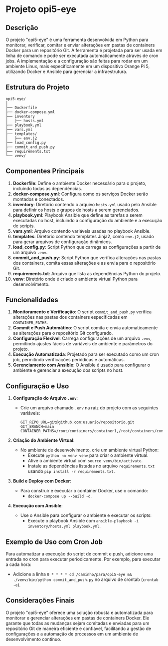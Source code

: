 
# Projeto opi5-eye

## Descrição

O projeto "opi5-eye" é uma ferramenta desenvolvida em Python para monitorar, verificar, comitar e enviar alterações em pastas de containers Docker para um repositório Git. A ferramenta é projetada para ser usada em linha de comando e pode ser executada automaticamente através de cron jobs. A implementação e a configuração são feitas para rodar em um ambiente Linux, mais especificamente em um dispositivo Orange Pi 5, utilizando Docker e Ansible para gerenciar a infraestrutura.

## Estrutura do Projeto

```plaintext
opi5-eye/
│
├── Dockerfile
├── docker-compose.yml
├── inventory
│   ├── hosts.yml
├── playbook.yml
├── vars.yml
├── templates/
│   ├── env.j2
├── load_config.py
├── commit_and_push.py
├── requirements.txt
└── venv/
```

## Componentes Principais

1. **Dockerfile**: Define o ambiente Docker necessário para o projeto, incluindo todas as dependências.
2. **docker-compose.yml**: Configura como os serviços Docker serão montados e conectados.
3. **inventory**: Diretório contendo o arquivo `hosts.yml` usado pelo Ansible para definir os hosts e grupos de hosts a serem gerenciados.
4. **playbook.yml**: Playbook Ansible que define as tarefas a serem executadas no host, incluindo a configuração do ambiente e a execução de scripts.
5. **vars.yml**: Arquivo contendo variáveis usadas no playbook Ansible.
6. **templates**: Diretório contendo templates Jinja2, como `env.j2`, usado para gerar arquivos de configuração dinâmicos.
7. **load_config.py**: Script Python que carrega as configurações a partir de um arquivo `.env`.
8. **commit_and_push.py**: Script Python que verifica alterações nas pastas dos containers, comita essas alterações e as envia para o repositório Git.
9. **requirements.txt**: Arquivo que lista as dependências Python do projeto.
10. **venv**: Diretório onde é criado o ambiente virtual Python para desenvolvimento.

## Funcionalidades

1. **Monitoramento e Verificação**: O script `commit_and_push.py` verifica alterações nas pastas dos containers especificadas em `CONTAINER_PATHS`.
2. **Commit e Push Automático**: O script comita e envia automaticamente as alterações para o repositório Git configurado.
3. **Configuração Flexível**: Carrega configurações de um arquivo `.env`, permitindo ajustes fáceis de variáveis de ambiente e parâmetros do projeto.
4. **Execução Automatizada**: Projetado para ser executado como um cron job, permitindo verificações periódicas e automáticas.
5. **Gerenciamento com Ansible**: O Ansible é usado para configurar o ambiente e gerenciar a execução dos scripts no host.

## Configuração e Uso

1. **Configuração do Arquivo `.env`**:
   - Crie um arquivo chamado `.env` na raiz do projeto com as seguintes variáveis:
     ```env
     GIT_REPO_URL=git@github.com:usuario/repositorio.git
     GIT_BRANCH=main
     CONTAINER_PATHS=/root/containers/container1,/root/containers/container2,/root/containers/container3
     ```

2. **Criação do Ambiente Virtual**:
   - No ambiente de desenvolvimento, crie um ambiente virtual Python:
     - Execute `python -m venv venv` para criar o ambiente virtual.
     - Ative o ambiente virtual com `source venv/bin/activate`.
     - Instale as dependências listadas no arquivo `requirements.txt` usando `pip install -r requirements.txt`.

3. **Build e Deploy com Docker**:
   - Para construir e executar o container Docker, use o comando:
     - `docker-compose up --build -d`.

4. **Execução com Ansible**:
   - Use o Ansible para configurar o ambiente e executar os scripts:
     - Execute o playbook Ansible com `ansible-playbook -i inventory/hosts.yml playbook.yml`.

## Exemplo de Uso com Cron Job

Para automatizar a execução do script de commit e push, adicione uma entrada no cron para executar periodicamente. Por exemplo, para executar a cada hora:

- Adicione a linha `0 * * * * cd /caminho/para/opi5-eye && ./venv/bin/python commit_and_push.py` no arquivo de crontab (`crontab -e`).

## Considerações Finais

O projeto "opi5-eye" oferece uma solução robusta e automatizada para monitorar e gerenciar alterações em pastas de containers Docker. Ele garante que todas as mudanças sejam comitadas e enviadas para um repositório Git de maneira eficiente e confiável, facilitando a gestão de configurações e a automação de processos em um ambiente de desenvolvimento contínuo.
